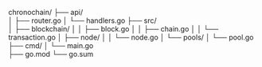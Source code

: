 chronochain/
├── api/            
│   ├── router.go
│   └── handlers.go
├── src/           
│   ├── blockchain/
│   │   ├── block.go
│   │   ├── chain.go
│   │   └── transaction.go
│   ├── node/
│   │   └── node.go
│   └── pools/
│       └── pool.go
├── cmd/
│   └── main.go     
├── go.mod
└── go.sum

